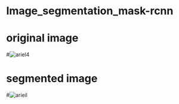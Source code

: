 # Image_segmentation_mask-rcnn

# original image
#![ariel4](https://user-images.githubusercontent.com/40133779/51177878-eb419800-18e6-11e9-991a-c361618e76df.png)

# segmented image
#![arieil](https://user-images.githubusercontent.com/40133779/51177761-8ede7880-18e6-11e9-9d53-b3b8599e08d6.png)
